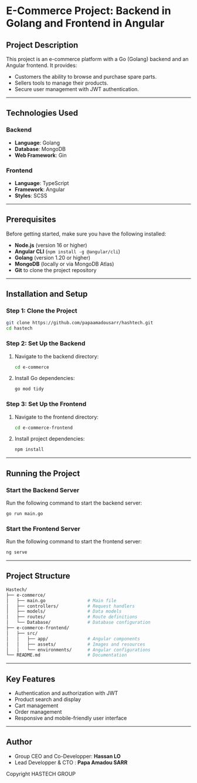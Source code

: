 
# E-Commerce Project: Backend in Golang and Frontend in Angular

## Project Description

This project is an e-commerce platform with a Go (Golang) backend and an Angular frontend. It provides:
- Customers the ability to browse and purchase spare parts.
- Sellers tools to manage their products.
- Secure user management with JWT authentication.

---

## Technologies Used

### Backend
- **Language**: Golang
- **Database**: MongoDB
- **Web Framework**: Gin

### Frontend
- **Language**: TypeScript
- **Framework**: Angular
- **Styles**: SCSS

---

## Prerequisites

Before getting started, make sure you have the following installed:
- **Node.js** (version 16 or higher)
- **Angular CLI** (`npm install -g @angular/cli`)
- **Golang** (version 1.20 or higher)
- **MongoDB** (locally or via MongoDB Atlas)
- **Git** to clone the project repository

---

## Installation and Setup

### Step 1: Clone the Project

```bash
git clone https://github.com/papaamadousarr/hashtech.git
cd hastech
```

### Step 2: Set Up the Backend

1. Navigate to the backend directory:
   ```bash
   cd e-commerce
   ```

2. Install Go dependencies:
   ```bash
   go mod tidy
   ```

### Step 3: Set Up the Frontend

1. Navigate to the frontend directory:
   ```bash
   cd e-commerce-frontend
   ```

2. Install project dependencies:
   ```bash
   npm install
   ```

---

## Running the Project

### Start the Backend Server

Run the following command to start the backend server:
```bash
go run main.go
```

### Start the Frontend Server

Run the following command to start the frontend server:
```bash
ng serve
```

---

## Project Structure

```bash
Hastech/
├── e-commerce/
│   ├── main.go                # Main file
│   ├── controllers/           # Request handlers
│   ├── models/                # Data models
│   ├── routes/                # Route definitions
│   └── Database/              # Database configuration
├── e-commerce-frontend/
│   ├── src/
│   │   ├── app/               # Angular components
│   │   ├── assets/            # Images and resources
│   │   └── environments/      # Angular configurations
└── README.md                  # Documentation
```

---

## Key Features

- Authentication and authorization with JWT
- Product search and display
- Cart management
- Order management
- Responsive and mobile-friendly user interface

---

## Author

- Group CEO and Co-Developper: **Hassan LO**
- Lead Developper & CTO : **Papa Amadou SARR**

Copyright HASTECH GROUP 